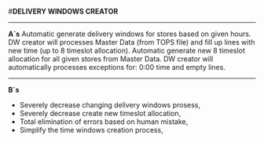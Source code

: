 #**DELIVERY WINDOWS CREATOR**

_____
**A`s**
Automatic generate delivery windows for stores based on given hours. DW creator will processes Master Data (from TOPS file) and fill up lines with new time (up to 8 timeslot allocation).
Automatic generate new 8 timeslot allocation for all given stores from Master Data. DW creator will automatically processes exceptions for:
0:00 time and empty lines.

______
**B`s**

- Severely decrease changing delivery windows prosess,
- Severely decrease create new timeslot allocation,
- Total elimination of errors based on human mistake,
- Simplify the time windows creation process,